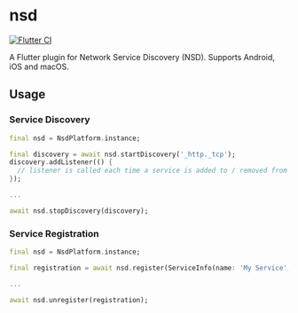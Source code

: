# nsd

[![Flutter CI](https://github.com/sebastianhaberey/nsd/actions/workflows/flutter-ci.yml/badge.svg)](https://github.com/sebastianhaberey/nsd/actions/workflows/flutter-ci.yml)

A Flutter plugin for Network Service Discovery (NSD). Supports Android, iOS and macOS.

## Usage

### Service Discovery

```dart
final nsd = NsdPlatform.instance;

final discovery = await nsd.startDiscovery('_http._tcp');
discovery.addListener(() {
  // listener is called each time a service is added to / removed from discovery.services
});

...

await nsd.stopDiscovery(discovery);
```

### Service Registration

```dart
final nsd = NsdPlatform.instance;

final registration = await nsd.register(ServiceInfo(name: 'My Service', type: '_http._tcp'));

...

await nsd.unregister(registration);
```
